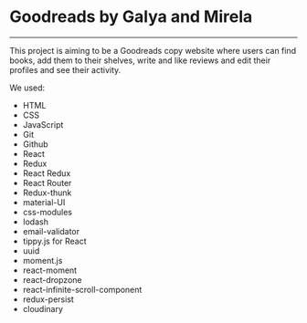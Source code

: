 # Goodreads by Galya and Mirela

---

This project is aiming to be a Goodreads copy website where users can find books,
add them to their shelves, write and like reviews and edit their profiles and see their activity.

We used:
- HTML
- CSS
- JavaScript
- Git
- Github
- React
- Redux
- React Redux
- React Router
- Redux-thunk
- material-UI
- css-modules
- lodash
- email-validator
- tippy.js for React
- uuid
- moment.js
- react-moment
- react-dropzone
- react-infinite-scroll-component
- redux-persist
- cloudinary
